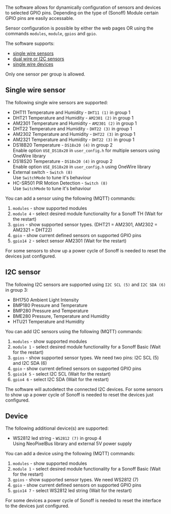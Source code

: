 The software allows for dynamically configuration of sensors and devices to selected GPIO pins. Depending on the type of (Sonoff) Module certain GPIO pins are easily accessable.

Sensor configuration is possible by either the web pages OR using the commands ``modules``, ``module``, ``gpios`` and ``gpio``.

The software supports:
- [single wire sensors](#single-wire-sensor)
- [dual wire or I2C sensors](#i2c-sensor)
- [single wire devices](#device)

Only one sensor per group is allowed.

## Single wire sensor
The following single wire sensors are supported:
- DHT11 Temperature and Humidity - ``DHT11 (1)`` in group 1
- DHT21 Temperature and Humidity - ``AM2301 (2)`` in group 1
- AM2301 Temperature and Humidity - ``AM2301 (2)`` in group 1
- DHT22 Temperature and Humidity - ``DHT22 (3)`` in group 1
- AM2302 Temperature and Humidity - ``DHT22 (3)`` in group 1
- AM2321 Temperature and Humidity - ``DHT22 (3)`` in group 1
- DS18B20 Temperature - ``DS18x20 (4)`` in group 2<br/>Enable option ``USE_DS18x20`` in ``user_config.h`` for multiple sensors using OneWire library
- DS18S20 Temperature - ``DS18x20 (4)`` in group 2<br/>Enable option ``USE_DS18x20`` in ``user_config.h`` using OneWire library
- External switch - ``Switch (8)``<br/>Use ``SwitchMode`` to tune it's behaviour
- HC-SR501 PIR Motion Detection - ``Switch (8)``<br/>Use ``SwitchMode`` to tune it's behaviour

You can add a sensor using the following (MQTT) commands:

1. ``modules`` - show supported modules
2. ``module 4`` - select desired module functionality for a Sonoff TH (Wait for the restart)
3. ``gpios`` - show supported sensor types. (DHT21 = AM2301, AM2302 = AM2321 = DHT22)
4. ``gpio`` - show current defined sensors on supported GPIO pins
5. ``gpio14 2`` - select sensor AM2301 (Wait for the restart)

For some sensors to show up a power cycle of Sonoff is needed to reset the devices just configured.

## I2C sensor
The following I2C sensors are supported using ``I2C SCL (5)`` and ``I2C SDA (6)`` in group 3:
- BH1750 Ambient Light Intensity
- BMP180 Pressure and Temperature
- BMP280 Pressure and Temperature
- BME280 Pressure, Temperature and Humidity
- HTU21  Temperature and Humidity

You can add I2C sensors using the following (MQTT) commands:

1. ``modules`` - show supported modules
2. ``module 1`` - select desired module functionality for a Sonoff Basic (Wait for the restart)
3. ``gpios`` - show supported sensor types. We need two pins: I2C SCL (5) and I2C SDA (6)
4. ``gpio`` - show current defined sensors on supported GPIO pins
5. ``gpio14 5`` - select I2C SCL (Wait for the restart)
6. ``gpio4 6`` - select I2C SDA (Wait for the restart)

The software will autodetect the connected I2C devices. For some sensors to show up a power cycle of Sonoff is needed to reset the devices just configured.

## Device
The following additional device(s) are supported:
- WS2812 led string - ``WS2812 (7)`` in group 4<br/>Using NeoPixelBus library and external 5V power supply

You can add a device using the following (MQTT) commands:

1. ``modules`` - show supported modules
2. ``module 1`` - select desired module functionality for a Sonoff Basic (Wait for the restart)
3. ``gpios`` - show supported sensor types. We need WS2812 (7)
4. ``gpio`` - show current defined sensors on supported GPIO pins
5. ``gpio14 7`` - select WS2812 led string (Wait for the restart)

For some devices a power cycle of Sonoff is needed to reset the interface to the devices just configured.

